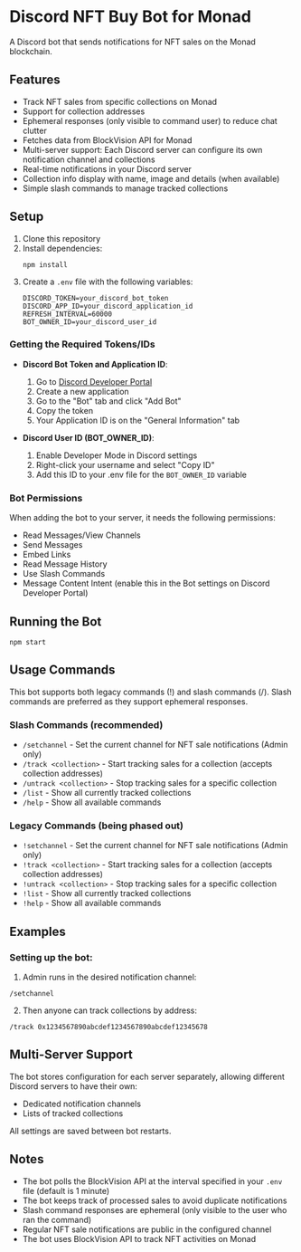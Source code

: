 # Discord NFT Buy Bot for Monad

A Discord bot that sends notifications for NFT sales on the Monad blockchain.

## Features

- Track NFT sales from specific collections on Monad 
- Support for collection addresses
- Ephemeral responses (only visible to command user) to reduce chat clutter
- Fetches data from BlockVision API for Monad
- Multi-server support: Each Discord server can configure its own notification channel and collections
- Real-time notifications in your Discord server
- Collection info display with name, image and details (when available)
- Simple slash commands to manage tracked collections

## Setup

1. Clone this repository
2. Install dependencies:
   ```
   npm install
   ```
3. Create a `.env` file with the following variables:
   ```
   DISCORD_TOKEN=your_discord_bot_token
   DISCORD_APP_ID=your_discord_application_id
   REFRESH_INTERVAL=60000
   BOT_OWNER_ID=your_discord_user_id
   ```

### Getting the Required Tokens/IDs

- **Discord Bot Token and Application ID**: 
  1. Go to [Discord Developer Portal](https://discord.com/developers/applications)
  2. Create a new application
  3. Go to the "Bot" tab and click "Add Bot"
  4. Copy the token
  5. Your Application ID is on the "General Information" tab

- **Discord User ID (BOT_OWNER_ID)**:
  1. Enable Developer Mode in Discord settings
  2. Right-click your username and select "Copy ID"
  3. Add this ID to your .env file for the `BOT_OWNER_ID` variable

### Bot Permissions

When adding the bot to your server, it needs the following permissions:
- Read Messages/View Channels
- Send Messages
- Embed Links
- Read Message History
- Use Slash Commands
- Message Content Intent (enable this in the Bot settings on Discord Developer Portal)

## Running the Bot

```
npm start
```

## Usage Commands

This bot supports both legacy commands (!) and slash commands (/). Slash commands are preferred as they support ephemeral responses.

### Slash Commands (recommended)
- `/setchannel` - Set the current channel for NFT sale notifications (Admin only)
- `/track <collection>` - Start tracking sales for a collection (accepts collection addresses)
- `/untrack <collection>` - Stop tracking sales for a specific collection
- `/list` - Show all currently tracked collections
- `/help` - Show all available commands

### Legacy Commands (being phased out)
- `!setchannel` - Set the current channel for NFT sale notifications (Admin only)
- `!track <collection>` - Start tracking sales for a collection (accepts collection addresses)
- `!untrack <collection>` - Stop tracking sales for a specific collection
- `!list` - Show all currently tracked collections
- `!help` - Show all available commands

## Examples

### Setting up the bot:
1. Admin runs in the desired notification channel:
```
/setchannel
```

2. Then anyone can track collections by address:
```
/track 0x1234567890abcdef1234567890abcdef12345678
```

## Multi-Server Support

The bot stores configuration for each server separately, allowing different Discord servers to have their own:
- Dedicated notification channels
- Lists of tracked collections

All settings are saved between bot restarts.

## Notes

- The bot polls the BlockVision API at the interval specified in your `.env` file (default is 1 minute)
- The bot keeps track of processed sales to avoid duplicate notifications
- Slash command responses are ephemeral (only visible to the user who ran the command)
- Regular NFT sale notifications are public in the configured channel 
- The bot uses BlockVision API to track NFT activities on Monad 